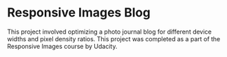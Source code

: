 # Responsive Images Blog
This project involved optimizing a photo journal blog for different device widths and pixel density ratios. This project was completed as a part of the Responsive Images course by Udacity.